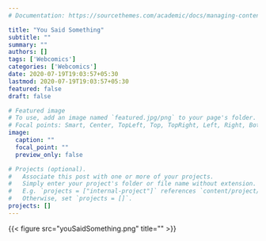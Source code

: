 ```yaml
---
# Documentation: https://sourcethemes.com/academic/docs/managing-content/

title: "You Said Something"
subtitle: ""
summary: ""
authors: []
tags: ['Webcomics']
categories: ['Webcomics']
date: 2020-07-19T19:03:57+05:30
lastmod: 2020-07-19T19:03:57+05:30
featured: false
draft: false

# Featured image
# To use, add an image named `featured.jpg/png` to your page's folder.
# Focal points: Smart, Center, TopLeft, Top, TopRight, Left, Right, BottomLeft, Bottom, BottomRight.
image:
  caption: ""
  focal_point: ""
  preview_only: false

# Projects (optional).
#   Associate this post with one or more of your projects.
#   Simply enter your project's folder or file name without extension.
#   E.g. `projects = ["internal-project"]` references `content/project/deep-learning/index.md`.
#   Otherwise, set `projects = []`.
projects: []
---
```



{{< figure src="youSaidSomething.png" title="" >}}


